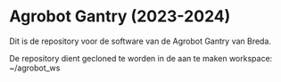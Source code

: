 # Agrobot Gantry (2023-2024)

Dit is de repository voor de software van de Agrobot Gantry van Breda.

De repository dient gecloned te worden in de aan te maken workspace:
~/agrobot_ws
